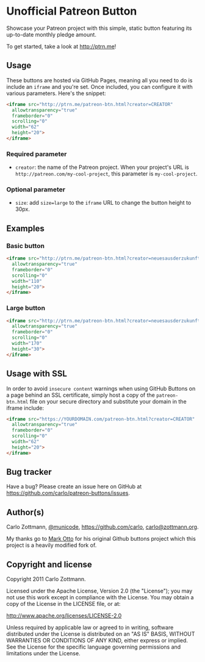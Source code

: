 # Unofficial Patreon Button

Showcase your Patreon project with this simple, static button featuring its
up-to-date monthly pledge amount.

To get started, take a look at http://ptrn.me!



## Usage

These buttons are hosted via GitHub Pages, meaning all you need to do is
include an `iframe` and you're set. Once included, you can configure it with
various parameters. Here's the snippet:

``` html
<iframe src="http://ptrn.me/patreon-btn.html?creator=CREATOR"
  allowtransparency="true"
  frameborder="0"
  scrolling="0"
  width="62"
  height="20">
</iframe>
```

### Required parameter

- `creator`: the name of the Patreon project.  When your project's URL is
  `http://patreon.com/my-cool-project`, this parameter is `my-cool-project`.


### Optional parameter

- `size`: add `size=large` to the `iframe` URL to change the button height to
  30px.



## Examples

### Basic button

``` html
<iframe src="http://ptrn.me/patreon-btn.html?creator=neuesausderzukunft"
  allowtransparency="true"
  frameborder="0"
  scrolling="0"
  width="110"
  height="20">
</iframe>
```

### Large button

``` html
<iframe src="http://ptrn.me/patreon-btn.html?creator=neuesausderzukunft&amp;size=large"
  allowtransparency="true"
  frameborder="0"
  scrolling="0"
  width="170"
  height="30">
</iframe>
```



## Usage with SSL

In order to avoid `insecure content` warnings when using GitHub Buttons on a
page behind an SSL certificate, simply host a copy of the `patreon-btn.html`
file on your secure directory and substitute your domain in the iframe include:

``` html
<iframe src="https://YOURDOMAIN.com/patreon-btn.html?creator=CREATOR"
  allowtransparency="true"
  frameborder="0"
  scrolling="0"
  width="62"
  height="20">
</iframe>
```



## Bug tracker

Have a bug? Please create an issue here on GitHub at
https://github.com/carlo/patreon-buttons/issues.



## Author(s)

Carlo Zottmann, [@municode](https://twitter.com/municode), https://github.com/carlo,
carlo@zottmann.org.

My thanks go to [Mark Otto](https://github.com/mdo) for his original Github
buttons project which this project is a heavily modified fork of.



## Copyright and license

Copyright 2011 Carlo Zottmann.

Licensed under the Apache License, Version 2.0 (the "License");
you may not use this work except in compliance with the License.
You may obtain a copy of the License in the LICENSE file, or at:

   http://www.apache.org/licenses/LICENSE-2.0

Unless required by applicable law or agreed to in writing, software
distributed under the License is distributed on an "AS IS" BASIS,
WITHOUT WARRANTIES OR CONDITIONS OF ANY KIND, either express or implied.
See the License for the specific language governing permissions and
limitations under the License.
